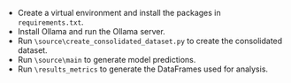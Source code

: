 - Create a virtual environment and install the packages in `requirements.txt`.
- Install Ollama and run the Ollama server.
- Run `\source\create_consolidated_dataset.py` to create the consolidated dataset.
- Run `\source\main` to generate model predictions.
- Run `\results_metrics` to generate the DataFrames used for analysis.

